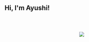 <h2> Hi, I'm Ayushi! </h2>
<!--<img src="https://media.giphy.com/media/mGcNjsfWAjY5AEZNw6/giphy.gif" width="50">-->

<!--<img align='right' src="https://media.giphy.com/media/ieyl9zmCjO4b4t6qoY/giphy.gif" width="230"> -->
<!-- <p align="center">
<img src="https://media.giphy.com/media/L1R1tvI9svkIWwpVYr/giphy.gif" height="300" width="600"-->

<!--<img align='right' src="https://media.giphy.com/media/RkX2zcpO79EAf82ESl/giphy.gif" width="220"> -->

<br><br>
<p align="center">
<img align="center" src="https://github-readme-streak-stats.herokuapp.com/?user=AyushiPrakash&theme=highcontrast" />
</p>
